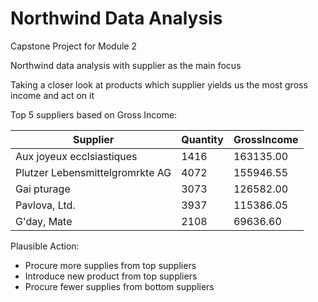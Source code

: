 # Northwind Data Analysis
Capstone Project for Module 2

Northwind data analysis with supplier as the main focus

Taking a closer look at products which supplier yields us the most gross income and act on it

Top 5 suppliers based on Gross Income:

|Supplier			      	|Quantity	  |GrossIncome	|
|---|---|---|
|Aux joyeux ecclsiastiques	      	|1416		  |163135.00	|
|Plutzer Lebensmittelgromrkte AG	|4072		  |155946.55	|
|Gai pturage			        |3073		  |126582.00	|
|Pavlova, Ltd.			        |3937		  |115386.05	|
|G'day, Mate			        |2108		  |69636.60	|


Plausible Action:
- Procure more supplies from top suppliers
- Introduce new product from top suppliers
- Procure fewer supplies from bottom suppliers
